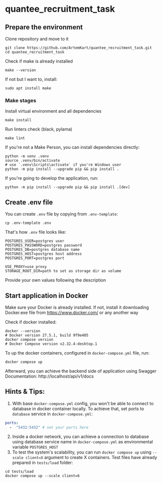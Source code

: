 # quantee_recruitment_task

## Prepare the environment

Clone repository and move to it
```shell
git clone https://github.com/ArtemKart/quantee_recruitment_task.git
cd quantee_recruitment_task
```

Check if make is already installed 

```shell
make --version
```

If not but I want to, install:
```shell
sudo apt install make
```
### Make stages

Install virtual environment and all dependencies
```shell
make install
```

Run linters check (black, pylama)
```shell
make lint
```

If you're not a Make Person, you can install dependencies directly:
```shell
python -m venv .venv
source .venv/bin/activate 
# use `.venv\Scripts\activate` if you're Windows user
python -m pip install --upgrade pip && pip install .
```

If you're going to develop the application, run:
```shell
python -m pip install --upgrade pip && pip install .[dev]
```

## Create .env file

You can create `.env` file by copying from `.env-template`:
```shell
cp .env-template .env
```

That's how `.env` file looks like:
```text
POSTGRES_USER=postgres user
POSTGRES_PASSWORD=postgres password
POSTGRES_DB=postgres database name
POSTGRES_HOST=postgres host address
POSTGRES_PORT=postgres port

USE_PROXY=use proxy
STORAGE_ROOT_DIR=path to set as storage dir as volume
```
Provide your own values following the description

## Start application in Docker

Make sure your Docker is already installed. If not, install it downloading Docker.exe
file from https://www.docker.com/ or any another way

Check if docker installed:
```shell
docker --version
# Docker version 27.5.1, build 9f9e405
docker compose version
# Docker Compose version v2.32.4-desktop.1
```

To up the docker containers, configured in `docker-compose.yml` file, run:
```shell
docker compose up
```

Afterward, you can achieve the backend side of application using Swagger Documentation: http://localhost/api/v1/docs

## Hints & Tips:

1. With base `docker-compose.yml` config, you won't be able to connect to database in docker container locally. 
To achieve that, set ports to `database` service in `docker-compose.yml`:
```yaml
ports:
  -  "5432:5432" # set your ports here
```
2. Inside a docker network, you can achieve a connection to database using database service name 
in `docker-compose.yml` as environmental variable `POSTGRES_HOST`
3. To test the system's scalability, you can run `docker compose up` using `--scale client=X` argument 
to create X containers. Test files have already prepared in `tests/load` folder:
```shell
cd tests/load
docker compose up --scale client=6
```
